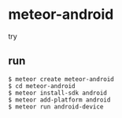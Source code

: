 # meteor-android

try

## run

```
$ meteor create meteor-android
$ cd meteor-android
$ meteor install-sdk android
$ meteor add-platform android
$ meteor run android-device
```
